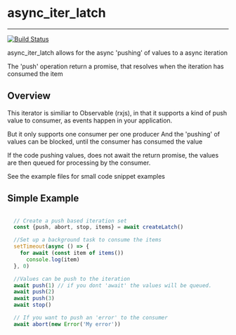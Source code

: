 # async_iter_latch
-----------------

[![Build Status](https://travis-ci.com/vipoo/async_iter_latch.svg?branch=master)](https://travis-ci.com/vipoo/async_iter_latch)

async_iter_latch allows for the async 'pushing' of values to a async iteration

The 'push' operation return a promise, that resolves when the iteration has consumed the item

## Overview

This iterator is similiar to Observable (rxjs), in that it supports a kind
of push value to consumer, as events happen in your application.

But it only supports one consumer per one producer
And the 'pushing' of values can be blocked, until the consumer has consumed the value

If the code pushing values, does not await the return promise, the values are then queued
for processing by the consumer.

See the example files for small code snippet examples

## Simple Example

```javascript

  // Create a push based iteration set
  const {push, abort, stop, items} = await createLatch()

  //Set up a background task to consume the items
  setTimeout(async () => {
    for await (const item of items())
      console.log(item)
  }, 0)

  //Values can be push to the iteration
  await push(1) // if you dont 'await' the values will be queued.
  await push(2)
  await push(3)
  await stop()

  // If you want to push an 'error' to the consumer
  await abort(new Error('My error'))

```

